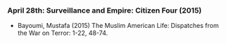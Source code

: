 ### April 28th: Surveillance and Empire: Citizen Four (2015)

- Bayoumi, Mustafa (2015) The Muslim American Life: Dispatches from the War on Terror: 1-22, 48-74.
